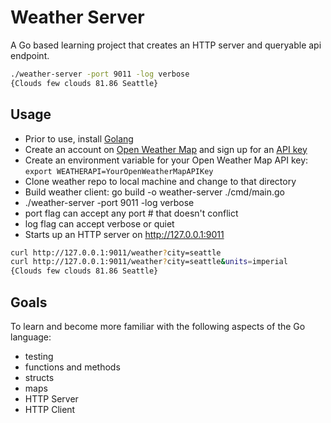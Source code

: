 # Weather Server

A Go based learning project that creates an HTTP server and queryable api endpoint.

```bash
./weather-server -port 9011 -log verbose
{Clouds few clouds 81.86 Seattle}
```

## Usage
* Prior to use, install [Golang](https://golang.org/doc/install)
* Create an account on [Open Weather Map](https://home.openweathermap.org/users/sign_up) and sign up for an [API key](https://home.openweathermap.org/api_keys)
* Create an environment variable for your Open Weather Map API key: `export WEATHERAPI=YourOpenWeatherMapAPIKey`
* Clone weather repo to local machine and change to that directory
* Build weather client: go build -o weather-server ./cmd/main.go
* ./weather-server -port 9011 -log verbose
* port flag can accept any port # that doesn't conflict
* log flag can accept verbose or quiet
* Starts up an HTTP server on http://127.0.0.1:9011

```bash
curl http://127.0.0.1:9011/weather?city=seattle
curl http://127.0.0.1:9011/weather?city=seattle&units=imperial
{Clouds few clouds 81.86 Seattle}
```


## Goals
To learn and become more familiar with the following aspects of the Go language:
* testing
* functions and methods
* structs
* maps
* HTTP Server
* HTTP Client


